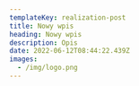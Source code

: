 ```yaml
---
templateKey: realization-post
title: Nowy wpis
heading: Nowy wpis
description: Opis
date: 2022-06-12T08:44:22.439Z
images:
  - /img/logo.png
---
```

